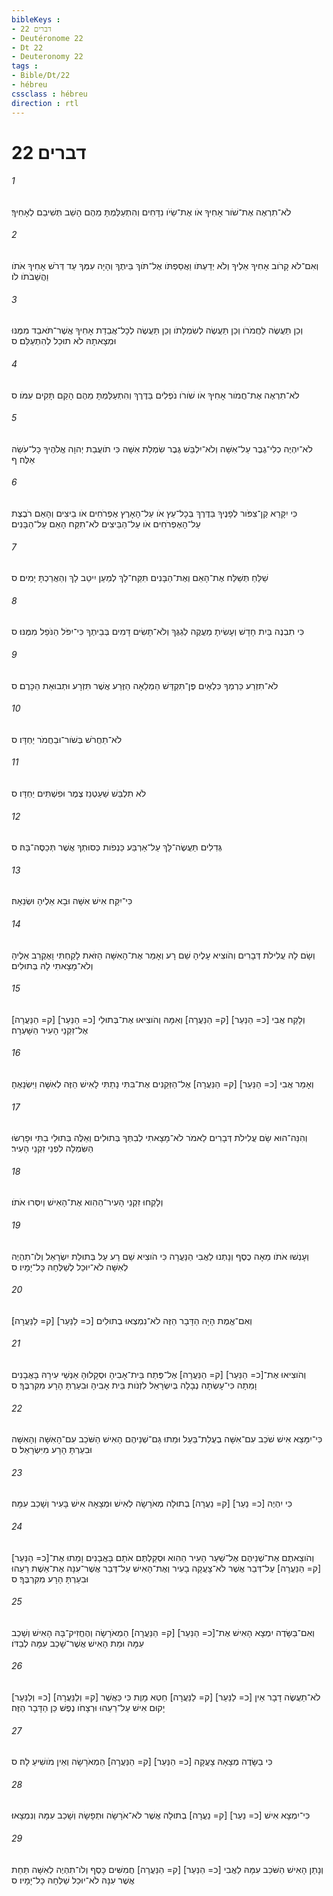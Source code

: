 ```yaml
---
bibleKeys : 
- דברים 22
- Deutéronome 22
- Dt 22
- Deuteronomy 22
tags : 
- Bible/Dt/22
- hébreu
cssclass : hébreu
direction : rtl
---
```


# דברים 22

###### 1
לֹא־תִרְאֶה אֶת־שֹׁור אָחִיךָ אֹו אֶת־שֵׂיֹו נִדָּחִים וְהִתְעַלַּמְתָּ מֵהֶם הָשֵׁב תְּשִׁיבֵם לְאָחִיךָ׃
###### 2
וְאִם־לֹא קָרֹוב אָחִיךָ אֵלֶיךָ וְלֹא יְדַעְתֹּו וַאֲסַפְתֹּו אֶל־תֹּוךְ בֵּיתֶךָ וְהָיָה עִמְּךָ עַד דְּרֹשׁ אָחִיךָ אֹתֹו וַהֲשֵׁבֹתֹו לֹו׃
###### 3
וְכֵן תַּעֲשֶׂה לַחֲמֹרֹו וְכֵן תַּעֲשֶׂה לְשִׂמְלָתֹו וְכֵן תַּעֲשֶׂה לְכָל־אֲבֵדַת אָחִיךָ אֲשֶׁר־תֹּאבַד מִמֶּנּוּ וּמְצָאתָהּ לֹא תוּכַל לְהִתְעַלֵּם׃ ס
###### 4
לֹא־תִרְאֶה אֶת־חֲמֹור אָחִיךָ אֹו שֹׁורֹו נֹפְלִים בַּדֶּרֶךְ וְהִתְעַלַּמְתָּ מֵהֶם הָקֵם תָּקִים עִמֹּו׃ ס
###### 5
לֹא־יִהְיֶה כְלִי־גֶבֶר עַל־אִשָּׁה וְלֹא־יִלְבַּשׁ גֶּבֶר שִׂמְלַת אִשָּׁה כִּי תֹועֲבַת יְהוָה אֱלֹהֶיךָ כָּל־עֹשֵׂה אֵלֶּה׃ ף
###### 6
כִּי יִקָּרֵא קַן־צִפֹּור לְפָנֶיךָ בַּדֶּרֶךְ בְּכָל־עֵץ אֹו עַל־הָאָרֶץ אֶפְרֹחִים אֹו בֵיצִים וְהָאֵם רֹבֶצֶת עַל־הָאֶפְרֹחִים אֹו עַל־הַבֵּיצִים לֹא־תִקַּח הָאֵם עַל־הַבָּנִים׃
###### 7
שַׁלֵּחַ תְּשַׁלַּח אֶת־הָאֵם וְאֶת־הַבָּנִים תִּקַּח־לָךְ לְמַעַן יִיטַב לָךְ וְהַאֲרַכְתָּ יָמִים׃ ס
###### 8
כִּי תִבְנֶה בַּיִת חָדָשׁ וְעָשִׂיתָ מַעֲקֶה לְגַגֶּךָ וְלֹא־תָשִׂים דָּמִים בְּבֵיתֶךָ כִּי־יִפֹּל הַנֹּפֵל מִמֶּנּוּ׃ ס
###### 9
לֹא־תִזְרַע כַּרְמְךָ כִּלְאָיִם פֶּן־תִּקְדַּשׁ הַמְלֵאָה הַזֶּרַע אֲשֶׁר תִּזְרָע וּתְבוּאַת הַכָּרֶם׃ ס
###### 10
לֹא־תַחֲרֹשׁ בְּשֹׁור־וּבַחֲמֹר יַחְדָּו׃ ס
###### 11
לֹא תִלְבַּשׁ שַׁעַטְנֵז צֶמֶר וּפִשְׁתִּים יַחְדָּו׃ ס
###### 12
גְּדִלִים תַּעֲשֶׂה־לָּךְ עַל־אַרְבַּע כַּנְפֹות כְּסוּתְךָ אֲשֶׁר תְּכַסֶּה־בָּהּ׃ ס
###### 13
כִּי־יִקַּח אִישׁ אִשָּׁה וּבָא אֵלֶיהָ וּשְׂנֵאָהּ׃
###### 14
וְשָׂם לָהּ עֲלִילֹת דְּבָרִים וְהֹוצִיא עָלֶיהָ שֵׁם רָע וְאָמַר אֶת־הָאִשָּׁה הַזֹּאת לָקַחְתִּי וָאֶקְרַב אֵלֶיהָ וְלֹא־מָצָאתִי לָהּ בְּתוּלִים׃
###### 15
וְלָקַח אֲבִי [כ= הַנַּעַר] [ק= הַנַּעֲרָה] וְאִמָּהּ וְהֹוצִיאוּ אֶת־בְּתוּלֵי [כ= הַנַּעַר] [ק= הַנַּעֲרָה] אֶל־זִקְנֵי הָעִיר הַשָּׁעְרָה׃
###### 16
וְאָמַר אֲבִי [כ= הַנַּעַר] [ק= הַנַּעֲרָה] אֶל־הַזְּקֵנִים אֶת־בִּתִּי נָתַתִּי לָאִישׁ הַזֶּה לְאִשָּׁה וַיִּשְׂנָאֶהָ׃
###### 17
וְהִנֵּה־הוּא שָׂם עֲלִילֹת דְּבָרִים לֵאמֹר לֹא־מָצָאתִי לְבִתְּךָ בְּתוּלִים וְאֵלֶּה בְּתוּלֵי בִתִּי וּפָרְשׂוּ הַשִּׂמְלָה לִפְנֵי זִקְנֵי הָעִיר׃
###### 18
וְלָקְחוּ זִקְנֵי הָעִיר־הַהִוא אֶת־הָאִישׁ וְיִסְּרוּ אֹתֹו׃
###### 19
וְעָנְשׁוּ אֹתֹו מֵאָה כֶסֶף וְנָתְנוּ לַאֲבִי הַנַּעֲרָה כִּי הֹוצִיא שֵׁם רָע עַל בְּתוּלַת יִשְׂרָאֵל וְלֹו־תִהְיֶה לְאִשָּׁה לֹא־יוּכַל לְשַׁלְּחָהּ כָּל־יָמָיו׃ ס
###### 20
וְאִם־אֱמֶת הָיָה הַדָּבָר הַזֶּה לֹא־נִמְצְאוּ בְתוּלִים [כ= לַנַּעַר] [ק= לַנַּעֲרָה]׃
###### 21
וְהֹוצִיאוּ אֶת־[כ= הַנַּעַר] [ק= הַנַּעֲרָה] אֶל־פֶּתַח בֵּית־אָבִיהָ וּסְקָלוּהָ אַנְשֵׁי עִירָהּ בָּאֲבָנִים וָמֵתָה כִּי־עָשְׂתָה נְבָלָה בְּיִשְׂרָאֵל לִזְנֹות בֵּית אָבִיהָ וּבִעַרְתָּ הָרָע מִקִּרְבֶּךָ׃ ס
###### 22
כִּי־יִמָּצֵא אִישׁ שֹׁכֵב עִם־אִשָּׁה בְעֻלַת־בַּעַל וּמֵתוּ גַּם־שְׁנֵיהֶם הָאִישׁ הַשֹּׁכֵב עִם־הָאִשָּׁה וְהָאִשָּׁה וּבִעַרְתָּ הָרָע מִיִּשְׂרָאֵל׃ ס
###### 23
כִּי יִהְיֶה [כ= נַעַר] [ק= נַעֲרָה] בְתוּלָה מְאֹרָשָׂה לְאִישׁ וּמְצָאָהּ אִישׁ בָּעִיר וְשָׁכַב עִמָּהּ׃
###### 24
וְהֹוצֵאתֶם אֶת־שְׁנֵיהֶם אֶל־שַׁעַר הָעִיר הַהִוא וּסְקַלְתֶּם אֹתָם בָּאֲבָנִים וָמֵתוּ אֶת־[כ= הַנַּעַר] [ק= הַנַּעֲרָה] עַל־דְּבַר אֲשֶׁר לֹא־צָעֲקָה בָעִיר וְאֶת־הָאִישׁ עַל־דְּבַר אֲשֶׁר־עִנָּה אֶת־אֵשֶׁת רֵעֵהוּ וּבִעַרְתָּ הָרָע מִקִּרְבֶּךָ׃ ס
###### 25
וְאִם־בַּשָּׂדֶה יִמְצָא הָאִישׁ אֶת־[כ= הַנַּעַר] [ק= הַנַּעֲרָה] הַמְאֹרָשָׂה וְהֶחֱזִיק־בָּהּ הָאִישׁ וְשָׁכַב עִמָּהּ וּמֵת הָאִישׁ אֲשֶׁר־שָׁכַב עִמָּהּ לְבַדֹּו׃
###### 26
[כ= וְלַנַּעַר] [ק= וְלַנַּעֲרָה] לֹא־תַעֲשֶׂה דָבָר אֵין [כ= לַנַּעַר] [ק= לַנַּעֲרָה] חֵטְא מָוֶת כִּי כַּאֲשֶׁר יָקוּם אִישׁ עַל־רֵעֵהוּ וּרְצָחֹו נֶפֶשׁ כֵּן הַדָּבָר הַזֶּה׃
###### 27
כִּי בַשָּׂדֶה מְצָאָהּ צָעֲקָה [כ= הַנַּעַר] [ק= הַנַּעֲרָה] הַמְאֹרָשָׂה וְאֵין מֹושִׁיעַ לָהּ׃ ס
###### 28
כִּי־יִמְצָא אִישׁ [כ= נַעַר] [ק= נַעֲרָה] בְתוּלָה אֲשֶׁר לֹא־אֹרָשָׂה וּתְפָשָׂהּ וְשָׁכַב עִמָּהּ וְנִמְצָאוּ׃
###### 29
וְנָתַן הָאִישׁ הַשֹּׁכֵב עִמָּהּ לַאֲבִי [כ= הַנַּעַר] [ק= הַנַּעֲרָה] חֲמִשִּׁים כָּסֶף וְלֹו־תִהְיֶה לְאִשָּׁה תַּחַת אֲשֶׁר עִנָּהּ לֹא־יוּכַל שַׁלְּחָהּ כָּל־יָמָיו׃ ס

